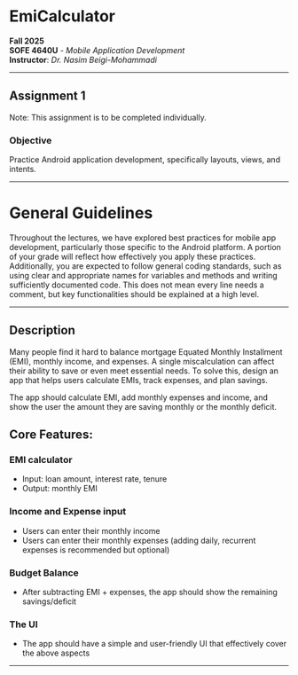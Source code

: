 ﻿# EmiCalculator

**Fall 2025**  
**SOFE 4640U** - *Mobile Application Development*  
**Instructor**: *Dr. Nasim Beigi-Mohammadi*  

---

## Assignment 1 
Note: This assignment is to be completed individually. 

### Objective 
Practice Android application development, specifically layouts, views, and intents.

---

# General Guidelines  
Throughout the lectures, we have explored best practices for mobile app development, 
particularly those specific to the Android platform. A portion of your grade will reflect how 
effectively you apply these practices. Additionally, you are expected to follow general 
coding standards, such as using clear and appropriate names for variables and methods 
and writing sufficiently documented code. This does not mean every line needs a 
comment, but key functionalities should be explained at a high level.

---

## Description 
Many people find it hard to balance mortgage Equated Monthly Installment (EMI), 
monthly income, and expenses. A single miscalculation can affect their ability to save or 
even meet essential needs. To solve this, design an app that helps users calculate 
EMIs, track expenses, and plan savings. 

The app should calculate EMI, add monthly expenses and income, and show the user 
the amount they are saving monthly or the monthly deficit. 

## Core Features: 
### EMI calculator 
- Input: loan amount, interest rate, tenure 
- Output: monthly EMI 
  
### Income and Expense input 
- Users can enter their monthly income 
- Users can enter their monthly expenses (adding daily, recurrent expenses 
is recommended but optional) 

### Budget Balance 
- After subtracting  EMI + expenses, the app should show the remaining 
savings/deficit 

### The UI 
- The app should have a simple and user-friendly UI that effectively cover 
the above aspects 

---

